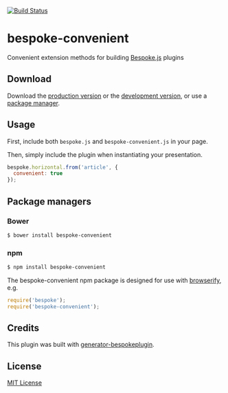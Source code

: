 [![Build Status](https://secure.travis-ci.org/joelpurra/bespoke-convenient.png?branch=master)](https://travis-ci.org/joelpurra/bespoke-convenient)

# bespoke-convenient

Convenient extension methods for building [Bespoke.js](http://markdalgleish.com/projects/bespoke.js) plugins

## Download

Download the [production version][min] or the [development version][max], or use a [package manager](#package-managers).

[min]: https://raw.github.com/joelpurra/bespoke-convenient/master/dist/bespoke-convenient.min.js
[max]: https://raw.github.com/joelpurra/bespoke-convenient/master/dist/bespoke-convenient.js

## Usage

First, include both `bespoke.js` and `bespoke-convenient.js` in your page.

Then, simply include the plugin when instantiating your presentation.

```js
bespoke.horizontal.from('article', {
  convenient: true
});
```

## Package managers

### Bower

```bash
$ bower install bespoke-convenient
```

### npm

```bash
$ npm install bespoke-convenient
```

The bespoke-convenient npm package is designed for use with [browserify](http://browserify.org/), e.g.

```js
require('bespoke');
require('bespoke-convenient');
```

## Credits

This plugin was built with [generator-bespokeplugin](https://github.com/markdalgleish/generator-bespokeplugin).

## License

[MIT License](http://en.wikipedia.org/wiki/MIT_License)
